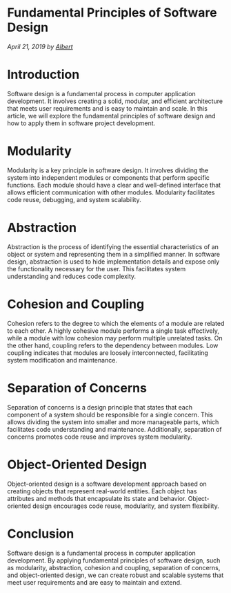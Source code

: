 # Fundamental Principles of Software Design

_April 21, 2019 by [Albert](/)_

# Introduction
Software design is a fundamental process in computer application development. It involves creating a solid, modular, and efficient architecture that meets user requirements and is easy to maintain and scale. In this article, we will explore the fundamental principles of software design and how to apply them in software project development.

# Modularity
Modularity is a key principle in software design. It involves dividing the system into independent modules or components that perform specific functions. Each module should have a clear and well-defined interface that allows efficient communication with other modules. Modularity facilitates code reuse, debugging, and system scalability.

# Abstraction
Abstraction is the process of identifying the essential characteristics of an object or system and representing them in a simplified manner. In software design, abstraction is used to hide implementation details and expose only the functionality necessary for the user. This facilitates system understanding and reduces code complexity.

# Cohesion and Coupling
Cohesion refers to the degree to which the elements of a module are related to each other. A highly cohesive module performs a single task effectively, while a module with low cohesion may perform multiple unrelated tasks. On the other hand, coupling refers to the dependency between modules. Low coupling indicates that modules are loosely interconnected, facilitating system modification and maintenance.

# Separation of Concerns
Separation of concerns is a design principle that states that each component of a system should be responsible for a single concern. This allows dividing the system into smaller and more manageable parts, which facilitates code understanding and maintenance. Additionally, separation of concerns promotes code reuse and improves system modularity.

# Object-Oriented Design
Object-oriented design is a software development approach based on creating objects that represent real-world entities. Each object has attributes and methods that encapsulate its state and behavior. Object-oriented design encourages code reuse, modularity, and system flexibility.

# Conclusion
Software design is a fundamental process in computer application development. By applying fundamental principles of software design, such as modularity, abstraction, cohesion and coupling, separation of concerns, and object-oriented design, we can create robust and scalable systems that meet user requirements and are easy to maintain and extend.
